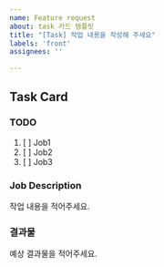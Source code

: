 ```yaml
---
name: Feature request
about: task 카드 템플릿
title: "[Task] 작업 내용을 작성해 주세요"
labels: 'front'
assignees: ''

---
```


## Task Card
### TODO
1. [ ] Job1
2. [ ] Job2
3. [ ] Job3


### Job Description
작업 내용을 적어주세요.

### 결과물
예상 결과물을 적어주세요.
